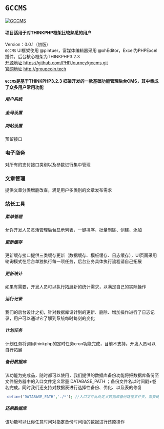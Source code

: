 # `GCCMS`
[![GCCMS](http://groupcoin.tech/Public/default/images/visitor.png)](https://groupcoin.tech "访客统计")<br>
#### 项目适用于对THINKPHP框架比较熟悉的用户
Version：0.0.1（初版）<br>
`GCCMS` UI框架使用 @pintuer，富媒体编辑器采用 @xhEditor，Excel为PHPExcel插件，后台核心框架为THINKPHP3.2.3<br>
[开源地址](https://github.com/PHPJourney/gccms.git "Github") https://github.com/PHPJourney/gccms.git<br>
[官网地址](http://groupcoin.tech "官方网站") http://groupcoin.tech
#### `GCCMS`是基于THINKPHP3.2.3 框架开发的一款基础功能管理后台CMS，其中集成了众多用户常用功能
##### 用户系统
##### 全局设置
##### 网站设置
 预留接口
### 电子商务
 对所有的支付接口类别以及参数进行集中管理
### 文章管理
 提供文章分类增删改查，满足用户多类别的文章发布需求
### 站长工具
##### 菜单管理
 允许开发人员灵活管理后台显示列表，一键排序、批量删除、创建、添加
##### 更新缓存
 更新缓存接口提供三类缓存更新（数据缓存、模板缓存、日志缓存），UI页面采用轮询模式在后台单独执行每一项任务，后台业务具体执行流程请自己拓展
##### 更新统计
 如果有需要，开发人员可以执行拓展新的统计需求，以满足自己的实际操作
##### 运行记录
 我们的后台设计之初，针对数据库设计到的更新、删除、增加操作进行了日志记录，用户可以通过它了解到系统每时每刻的变化
##### 计划任务
 计划任务将调用thinkphp的定时任务cron功能完成，目前不支持，开发人员可以自行拓展
##### 备份数据库
 该功能为完成品，随时都可以使用，我们提供的数据库备份功能将把数据库备份至文件服务器中的入口文件定义常量 DATABASE_PATH ；备份文件名以时间戳+卷名完成。同时我们还支持对数据表进行选择性备份、优化、以及表的修复<br>
```php
 define("DATABASE_PATH",'./*'); //入口文件此处定义数据库备份路径文件夹，需要确保有写权限
```
##### 还原数据库 
 该功能可以让你任意时间对指定备份时间段的数据进行还原操作
 
